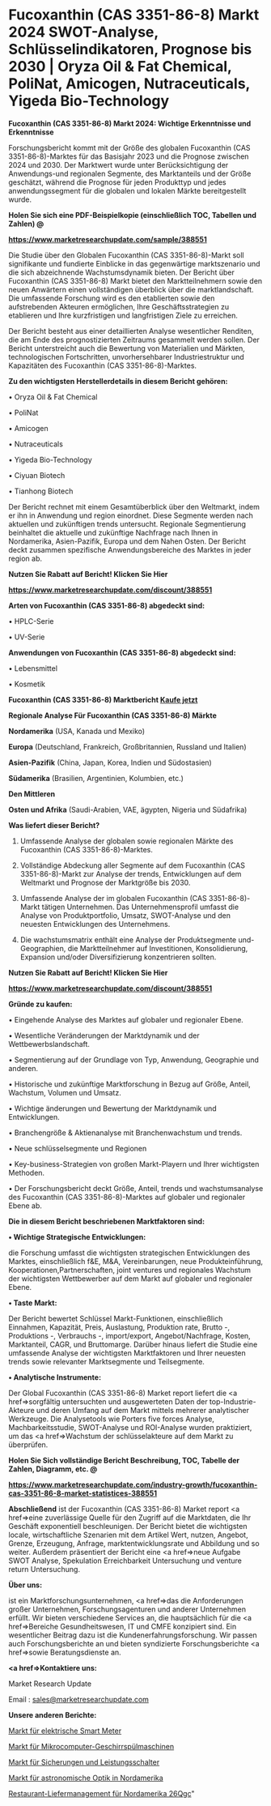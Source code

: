 # Fucoxanthin (CAS 3351-86-8) Markt 2024 SWOT-Analyse, Schlüsselindikatoren, Prognose bis 2030 | Oryza Oil & Fat Chemical, PoliNat, Amicogen, Nutraceuticals, Yigeda Bio-Technology

<strong>Fucoxanthin (CAS 3351-86-8) Markt 2024: Wichtige Erkenntnisse und Erkenntnisse</strong>

Forschungsbericht kommt mit der Größe des globalen Fucoxanthin (CAS 3351-86-8)-Marktes für das Basisjahr 2023 und die Prognose zwischen 2024 und 2030. Der Marktwert wurde unter Berücksichtigung der Anwendungs-und regionalen Segmente, des Marktanteils und der Größe geschätzt, während die Prognose für jeden Produkttyp und jedes anwendungssegment für die globalen und lokalen Märkte bereitgestellt wurde.



<strong>Holen Sie sich eine PDF-Beispielkopie (einschließlich TOC, Tabellen und Zahlen) @
</strong>

<strong><a href=https://www.marketresearchupdate.com/sample/388551>

<strong>https://www.marketresearchupdate.com/sample/388551</u></font></a></strong></strong>

Die Studie über den Globalen Fucoxanthin (CAS 3351-86-8)-Markt soll signifikante und fundierte Einblicke in das gegenwärtige marktszenario und die sich abzeichnende Wachstumsdynamik bieten. Der Bericht über Fucoxanthin (CAS 3351-86-8) Markt bietet den Marktteilnehmern sowie den neuen Anwärtern einen vollständigen überblick über die marktlandschaft. Die umfassende Forschung wird es den etablierten sowie den aufstrebenden Akteuren ermöglichen, Ihre Geschäftsstrategien zu etablieren und Ihre kurzfristigen und langfristigen Ziele zu erreichen.

Der Bericht besteht aus einer detaillierten Analyse wesentlicher Renditen, die am Ende des prognostizierten Zeitraums gesammelt werden sollen. Der Bericht unterstreicht auch die Bewertung von Materialien und Märkten, technologischen Fortschritten, unvorhersehbarer Industriestruktur und Kapazitäten des Fucoxanthin (CAS 3351-86-8)-Marktes.



<strong>Zu den wichtigsten Herstellerdetails in diesem Bericht gehören:</strong>

• Oryza Oil & Fat Chemical

• PoliNat

• Amicogen

• Nutraceuticals

• Yigeda Bio-Technology

• Ciyuan Biotech

• Tianhong Biotech

Der Bericht rechnet mit einem Gesamtüberblick über den Weltmarkt, indem er ihn in Anwendung und region einordnet. Diese Segmente werden nach aktuellen und zukünftigen trends untersucht. Regionale Segmentierung beinhaltet die aktuelle und zukünftige Nachfrage nach Ihnen in Nordamerika, Asien-Pazifik, Europa und dem Nahen Osten. Der Bericht deckt zusammen spezifische Anwendungsbereiche des Marktes in jeder region ab.



<strong>Nutzen Sie Rabatt auf Bericht! Klicken Sie Hier
</strong>

<strong><a href=https://www.marketresearchupdate.com/discount/388551>https://www.marketresearchupdate.com/discount/388551</b></u></font></strong></a>



<strong>Arten von Fucoxanthin (CAS 3351-86-8) abgedeckt sind:</strong>

• HPLC-Serie

• UV-Serie



<strong>Anwendungen von Fucoxanthin (CAS 3351-86-8) abgedeckt sind:</strong>

• Lebensmittel

• Kosmetik



<strong>Fucoxanthin (CAS 3351-86-8) Marktbericht <a href=https://www.marketresearchupdate.com/buynow/388551>Kaufe jetzt</a></strong>



<strong>Regionale Analyse Für Fucoxanthin (CAS 3351-86-8) Märkte</strong>



<strong>Nordamerika</strong> (USA, Kanada und Mexiko)



<strong>Europa</strong> (Deutschland, Frankreich, Großbritannien, Russland und Italien)



<strong>Asien-Pazifik</strong> (China, Japan, Korea, Indien und Südostasien)



<strong>Südamerika</strong> (Brasilien, Argentinien, Kolumbien, etc.)



<strong>Den Mittleren</strong> 

<strong>Osten und Afrika</strong> (Saudi-Arabien, VAE, ägypten, Nigeria und Südafrika)



<strong>Was liefert dieser Bericht?</strong>

1. Umfassende Analyse der globalen sowie regionalen Märkte des Fucoxanthin (CAS 3351-86-8)-Marktes.

2. Vollständige Abdeckung aller Segmente auf dem Fucoxanthin (CAS 3351-86-8)-Markt zur Analyse der trends, Entwicklungen auf dem Weltmarkt und Prognose der Marktgröße bis 2030.

3. Umfassende Analyse der im globalen Fucoxanthin (CAS 3351-86-8)-Markt tätigen Unternehmen. Das Unternehmensprofil umfasst die Analyse von Produktportfolio, Umsatz, SWOT-Analyse und den neuesten Entwicklungen des Unternehmens.

4. Die wachstumsmatrix enthält eine Analyse der Produktsegmente und-Geographien, die Marktteilnehmer auf Investitionen, Konsolidierung, Expansion und/oder Diversifizierung konzentrieren sollten.



<strong>Nutzen Sie Rabatt auf Bericht! Klicken Sie Hier
</strong>

<strong><a href=https://www.marketresearchupdate.com/discount/388551>https://www.marketresearchupdate.com/discount/388551</b></u></font></strong></a>



<strong>Gründe zu kaufen:</strong>

• Eingehende Analyse des Marktes auf globaler und regionaler Ebene.

• Wesentliche Veränderungen der Marktdynamik und der Wettbewerbslandschaft.

• Segmentierung auf der Grundlage von Typ, Anwendung, Geographie und anderen.

• Historische und zukünftige Marktforschung in Bezug auf Größe, Anteil, Wachstum, Volumen und Umsatz.

• Wichtige änderungen und Bewertung der Marktdynamik und Entwicklungen.

• Branchengröße &amp; Aktienanalyse mit Branchenwachstum und trends.

• Neue schlüsselsegmente und Regionen

• Key-business-Strategien von großen Markt-Playern und Ihrer wichtigsten Methoden.

• Der Forschungsbericht deckt Größe, Anteil, trends und wachstumsanalyse des Fucoxanthin (CAS 3351-86-8)-Marktes auf globaler und regionaler Ebene ab.



<strong>Die in diesem Bericht beschriebenen Marktfaktoren sind:</strong>



<strong>• Wichtige Strategische Entwicklungen:</strong>

die Forschung umfasst die wichtigsten strategischen Entwicklungen des Marktes, einschließlich f&amp;E, M&amp;A, Vereinbarungen, neue Produkteinführung, Kooperationen,Partnerschaften, joint ventures und regionales Wachstum der wichtigsten Wettbewerber auf dem Markt auf globaler und regionaler Ebene.



<strong>• Taste Markt:</strong>

Der Bericht bewertet Schlüssel Markt-Funktionen, einschließlich Einnahmen, Kapazität, Preis, Auslastung, Produktion rate, Brutto -, Produktions -, Verbrauchs -, import/export, Angebot/Nachfrage, Kosten, Marktanteil, CAGR, und Bruttomarge. Darüber hinaus liefert die Studie eine umfassende Analyse der wichtigsten Marktfaktoren und Ihrer neuesten trends sowie relevanter Marktsegmente und Teilsegmente.



<strong>• Analytische Instrumente:</strong>

Der Global Fucoxanthin (CAS 3351-86-8) Market report liefert die <a href=>sorgf</a>ältig untersuchten und ausgewerteten Daten der top-Industrie-Akteure und deren Umfang auf dem Markt mittels mehrerer analytischer Werkzeuge. Die Analysetools wie Porters five forces Analyse, Machbarkeitsstudie, SWOT-Analyse und ROI-Analyse wurden praktiziert, um das <a href=>Wachstum</a> der schlüsselakteure auf dem Markt zu überprüfen.



<strong>Holen Sie Sich vollständige Bericht Beschreibung, TOC, Tabelle der Zahlen, Diagramm, etc. @ </strong>

<strong><a href=https://www.marketresearchupdate.com/industry-growth/fucoxanthin-cas-3351-86-8-market-statistices-388551>https://www.marketresearchupdate.com/industry-growth/fucoxanthin-cas-3351-86-8-market-statistices-388551</a></font></strong>



<strong>Abschließend</strong> ist der Fucoxanthin (CAS 3351-86-8) Market report <a href=>eine</a> zuverlässige Quelle für den Zugriff auf die Marktdaten, die Ihr Geschäft exponentiell beschleunigen. Der Bericht bietet die wichtigsten locale, wirtschaftliche Szenarien mit dem Artikel Wert, nutzen, Angebot, Grenze, Erzeugung, Anfrage, marktentwicklungsrate und Abbildung und so weiter. Außerdem präsentiert der Bericht eine <a href=>neue</a> Aufgabe SWOT Analyse, Spekulation Erreichbarkeit Untersuchung und venture return Untersuchung.



<strong>Über uns:</strong>

 ist ein Marktforschungsunternehmen, <a href=>das</a> die Anforderungen großer Unternehmen, Forschungsagenturen und anderer Unternehmen erfüllt. Wir bieten verschiedene Services an, die hauptsächlich für die <a href=>Bereiche</a> Gesundheitswesen, IT und CMFE konzipiert sind. Ein wesentlicher Beitrag dazu ist die Kundenerfahrungsforschung. Wir passen auch Forschungsberichte an und bieten syndizierte Forschungsberichte <a href=>sowie</a> Beratungsdienste an.



<strong><a href=>Kontaktiere uns:</a></strong>

Market Research Update

Email : sales@marketresearchupdate.com



<strong>Unsere anderen Berichte:</strong>

<a href=https://www.linkedin.com/pulse/electric-smart-meters-market-latest-report-outstanding>Markt für elektrische Smart Meter</a>

<a href=https://www.linkedin.com/pulse/microcomputer-dishwasher-market-analysis-segment>Markt für Mikrocomputer-Geschirrspülmaschinen</a>

<a href=https://www.linkedin.com/pulse/fuses-circuit-breakers-market-outlooks-2023>Markt für Sicherungen und Leistungsschalter</a>

<a href=https://www.linkedin.com/pulse/north-america-astronomical-optics-market-2023-2030>Markt für astronomische Optik in Nordamerika</a>

<a href=https://www.linkedin.com/pulse/north-america-restaurant-delivery-management-26qgc/>Restaurant-Liefermanagement für Nordamerika 26Qgc</a>"
